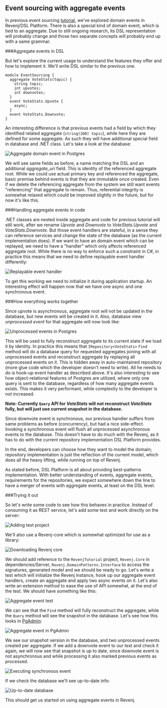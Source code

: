 ## Event sourcing with aggregate events

In previous event sourcing [tutorial](revenj-tutorial-event-sourcing.md), we've explored domain events in Revenj/DSL Platform. 
There is also a special kind of domain event, which is tied to an aggregate. 
Due to still ongoing research, its DSL representation will probably change and those two separate concepts will probably end up with a same grammar. 

###Aggregate events in DSL

But let's explore the current usage to understand the features they offer and how to implement it. 
We'll write DSL similar to the previous one.

    module EventSourcing {
      aggregate VoteStats(topic) {
        string topic;
        int upvotes;
        int downvotes;
      }
      event VoteStats.Upvote {
        async;
      }
      event VoteStats.Downvote;
    }

An interesting difference is that previous events had a field by which they identified related aggregate (`string(200) topic`), while here they are defined for some aggregate. 
As such they will have additional special field in database and .NET class. 
Let's take a look at the database:

![Aggregate domain event in Postgres](pictures/aggregate-events-postgres.png)

We will see same fields as before, a name matching the DSL and an additional *aggregate\_uri* field. 
This is identity of the referenced aggregate root. 
While we could use actual primary key and referenced the aggregate, basic premise behind events is that they are immutable once created. 
Even if we delete the referencing aggregate from the system we still want events "referencing" that aggregate to remain. 
Thus, referential integrity is somewhat relaxed which could be improved slightly in the future, but for now it's like this.

###Handling aggregate events in code

.NET classes are nested inside aggregate and code for previous tutorial will still work, after we rename *Upvote* and *Downvote* to *VoteStats.Upvote* and *VoteStats.Downvote*. 
But those event handlers are stateful, in a sense they can reference services and change the state of the database (as the current implementation does). 
If we want to have an domain event which can be replayed, we need to have a "handler" which only affects referenced aggregate root.
While there is no way to enforce such a constraint in C#, in practice this means that we need to define replayable event handler differently:

![Replayable event handler](pictures/hooking-up-events.png)

To get this working we need to initialize it during application startup. 
An interesting effect will happen now that we have one async and one synchronous event.

###How everything works together

Since upvote is asynchronous, aggregate root will not be updated in the database, but new events will be created in it. 
Also, database view *unprocessed event* for that aggregate will now look like:

![Unprocessed events in Postgres](pictures/unprocessed-events.png)

This will be used to fully reconstruct aggregate to its current state if we load it by identity. 
In practice this means that `IRepository<VoteStats>` `Find` method will do a database query for requested aggregates joining with all unprocessed events and reconstruct aggregate by replaying all unprocessed events on it. 
This is hidden away in auto-maintained repository (more glue code which the developer doesn't need to write). 
All he needs to do is hook-up event handler as described above. 
It's also interesting to see how object-relational features of Postgres are utilized, where only one query is sent to the database, regardless of how many aggregate events exists. 
This makes it very performant, while complexity to the developer is not increased.

**Note: Currently `Query` API for *VoteStats* will not reconstruct *VoteStats* fully, but will just use current snapshot in the database.**

Since downvote event is synchronous, our previous handler suffers from same problems as before (concurrency), but had a nice side-effect. Invoking a synchronous event will flush all unprocessed asynchronous events to the database. 
This doesn't have to do much with the Revenj, as it has to do with the current repository implementation DSL Platform provides.

In the end, developers can choose how they want to model the domain; repository implementation is just the reflection of the current model, which does all the heavy lifting, while running on top of Revenj.

As stated before, DSL Platform is all about providing best-patterns implementation. 
With better understanding of events, aggregate events, requirements for the repositories, we expect somewhere down the line to have a merger of events with aggregate events, at least on the DSL level.

###Trying it out

So let's write some code to see how this behaves in practice. 
Instead of consuming it as REST service, let's add some test and work directly on the server:

![Adding test project](pictures/test-project-events.png)

We'll also use a Revenj-core which is somewhat optimized for use as a library:

![Downloading Revenj core](pictures/revenj-core.png)

We should add reference to the `RevenjTutorial` project, `Revenj.Core` in dependencies/Server, `Revenj.DomainPatterns.Interface` to access the signatures, generated model and we should be ready to go. 
Let's write a test which will initialize the Revenj instance, hook up our aggregate event handlers, create an aggregate and apply two async events on it. 
Let's also write an extension method to ease the use of API somewhat, at the end of the test. 
We should have something like this:

![Aggregate event test](pictures/testing-aggregate-events.png)
 
We can see that the `Find` method will fully reconstruct the aggregate, while the `Query` method will see the snapshot in the database. 
Let's see how this looks in [PgAdmin](http://www.pgadmin.org/):

![Aggregate event in PgAdmin](pictures/pgadmin-aggregate-events.png)

We see our snapshot version in the database, and two unprocessed events created per aggregate. 
If we add a downvote event to our test and check it again, we will now see that snapshot is up to date, since downvote event is not asynchronous and while processing it also marked previous events as processed.

![Executing synchronous event](pictures/downvote-and-sync.png)

If we check the database we'll see up-to-date info:

![Up-to-date database](pictures/up-to-date-database-event.png)

This should get us started on using aggregate events in Revenj.